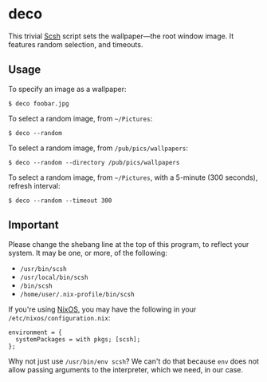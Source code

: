 deco
====

This trivial [Scsh](https://scsh.net) script sets the wallpaper—the root
window image. It features random selection, and timeouts.

## Usage

To specify an image as a wallpaper:

```
$ deco foobar.jpg
```

To select a random image, from `~/Pictures`:

```
$ deco --random
```

To select a random image, from `/pub/pics/wallpapers`:

```
$ deco --random --directory /pub/pics/wallpapers
```

To select a random image, from `~/Pictures`, with a 5-minute (300
seconds), refresh interval:

```
$ deco --random --timeout 300
```


## Important

Please change the shebang line at the top of this program, to reflect
your system. It may be one, or more, of the following:

* `/usr/bin/scsh`
* `/usr/local/bin/scsh`
* `/bin/scsh`
* `/home/user/.nix-profile/bin/scsh`

If you're using [NixOS](https://nixos.org), you may have the following
in your `/etc/nixos/configuration.nix`:

```
environment = {
  systemPackages = with pkgs; [scsh];
};
```

Why not just use `/usr/bin/env scsh`? We can't do that because `env`
does not allow passing arguments to the interpreter, which we need, in
our case.
